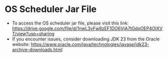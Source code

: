 # OS Scheduler Jar File
  - To access the OS scheduler jar file, please visit this link: https://drive.google.com/file/d/1nwL3vFw8zEF1DO6VjA7tGdoOEP4OIXVT/view?usp=sharing
  - If you encounter issues, consider downloading JDK 23 from the Oracle website: https://www.oracle.com/java/technologies/javase/jdk23-archive-downloads.html
